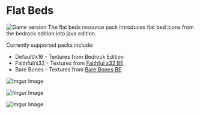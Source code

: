 # Flat Beds
![Game version](https://img.shields.io/badge/Minecraft-1.15--1.16.2-blueviolet)
The flat beds resource pack introduces flat bed icons from the bedrock edition into java edition.

Currently supported packs include:
* Default/x16 - Textures from Bedrock Edition
* Faithful/x32 - Textures from [Faithful x32 BE](http://tiny.cc/faithful-bedrock)
* Bare Bones - Textures from [Bare Bones BE](https://mcpedl.com/bare-bones-be/)

![Imgur Image](https://i.imgur.com/2PFrOWm.png)

![Imgur Image](https://i.imgur.com/J6vHJBE.png)

![Imgur Image](https://i.imgur.com/t5hNo38.png)